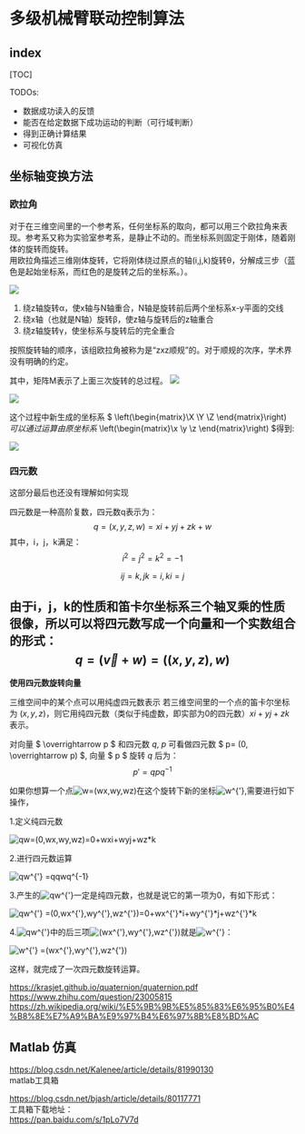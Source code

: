 # 多级机械臂联动控制算法

## index
[TOC]

TODOs:

- 数据成功读入的反馈
- 能否在给定数据下成功运动的判断（可行域判断）
- 得到正确计算结果
- 可视化仿真

## 坐标轴变换方法

### 欧拉角

对于在三维空间里的一个参考系，任何坐标系的取向，都可以用三个欧拉角来表现。参考系又称为实验室参考系，是静止不动的。而坐标系则固定于刚体，随着刚体的旋转而旋转。  
用欧拉角描述三维刚体旋转，它将刚体绕过原点的轴(i,j,k)旋转θ，分解成三步（蓝色是起始坐标系，而红色的是旋转之后的坐标系。）。

![](https://pic4.zhimg.com/80/v2-c339d9c88aa8988a0480365c74bbe1eb_hd.jpg)


1. 绕z轴旋转α，使x轴与N轴重合，N轴是旋转前后两个坐标系x-y平面的交线
2. 绕x轴（也就是N轴）旋转β，使z轴与旋转后的z轴重合
3. 绕z轴旋转γ，使坐标系与旋转后的完全重合


按照旋转轴的顺序，该组欧拉角被称为是“zxz顺规”的。对于顺规的次序，学术界没有明确的约定。

其中，矩阵M表示了上面三次旋转的总过程。
![](https://www.zhihu.com/equation?tex=M+%3D+Rot%28z%2C%5Calpha%29%5Ccdot+Rot%28x%2C%5Cbeta%29%5Ccdot+Rot%28z%2C%5Cgamma%29+%3D+%5Cleft%28+%5Cbegin%7Bmatrix%7Dcos%5Cgamma%26sin%5Cgamma%260%5C%5C-sin%5Cgamma%26cos%5Cgamma%260+%5C%5C0%260%261%5Cend%7Bmatrix%7D%5Cright%29%5Cleft%28%5Cbegin%7Bmatrix%7D1%260%260%5C%5C0%26cos%5Cbeta%26sin%5Cbeta+%5C%5C0%26-sin%5Cbeta%26cos%5Cbeta%5Cend%7Bmatrix%7D%5Cright%29%5Cleft%28+%5Cbegin%7Bmatrix%7Dcos%5Calpha%26sin%5Calpha%260%5C%5C-sin%5Calpha%26cos%5Calpha%260+%5C%5C0%260%261%5Cend%7Bmatrix%7D%5Cright%29)



![](https://www.zhihu.com/equation?tex=M+%3D+%5Cleft%28%5Cbegin%7Bmatrix%7D+cos%5Calpha+cos%5Cgamma-sin%5Calpha+cos%5Cbeta+sin%5Cgamma+%26sin%5Calpha+cos%5Cgamma%2Bcos%5Calpha+cos%5Cbeta+sin%5Cgamma+%26+sin%5Cbeta+sin%5Cgamma%5C%5C+-cos%5Calpha+sin%5Cgamma-sin%5Calpha+cos%5Cbeta+cos%5Cgamma+%26-sin%5Calpha+sin%5Cgamma%2Bcos%5Calpha+cos%5Cbeta+cos%5Cgamma%26+sin%5Cbeta+cos%5Cgamma%5C%5C+sin%5Calpha+sin%5Cbeta+%26+-cos%5Calpha+sin%5Cbeta%26+cos%5Cbeta+%5Cend%7Bmatrix%7D%5Cright%29)

这个过程中新生成的坐标系 $ \left(\begin{matrix}\\X \\Y \\Z \end{matrix}\right) $可以通过运算由原坐标系$  \left(\begin{matrix}\\x \\y \\z \end{matrix}\right) $得到:

![](https://www.zhihu.com/equation?tex=%5Cleft%28%5Cbegin%7Bmatrix%7DX+%5C%5CY+%5C%5CZ%5Cend%7Bmatrix%7D%5Cright%29+%3D+M%5Cleft%28%5Cbegin%7Bmatrix%7Dx+%5C%5Cy+%5C%5Cz%5Cend%7Bmatrix%7D%5Cright%29)

### 四元数 

这部分最后也还没有理解如何实现

四元数是一种高阶复数，四元数q表示为：
$$
q=(x,y,z,w)=xi+yj+zk+w
$$
其中，i，j，k满足：
$$
i^2=j^2=k^2=-1
$$

$$
ij=k,jk=i,ki=j
$$

由于i，j，k的性质和笛卡尔坐标系三个轴叉乘的性质很像，所以可以将四元数写成一个向量和一个实数组合的形式：
$$
q=(\vec{v}+w)=((x,y,z),w)
$$
---
**使用四元数旋转向量**

三维空间中的某个点可以用纯虚四元数表示
若三维空间里的一个点的笛卡尔坐标为 $(x,y,z)$，则它用纯四元数（类似于纯虚数，即实部为0的四元数）$xi+yj+zk$ 表示。 





对向量 $ \overrightarrow p $ 和四元数 $q$, $p$ 可看做四元数 $ p= (0, \overrightarrow p) $, 向量 $ p $ 旋转 $q$ 后为：
$$
p'=qpq^{-1}
$$


如果你想算一个点![w=(wx,wy,wz)](https://www.zhihu.com/equation?tex=w%3D%28wx%2Cwy%2Cwz%29)在这个旋转下新的坐标![w^{'} ](https://www.zhihu.com/equation?tex=w%5E%7B%27%7D+),需要进行如下操作，

1.定义纯四元数

![qw=(0,wx,wy,wz)=0+wx*i+wy*j+wz*k](https://www.zhihu.com/equation?tex=qw%3D%280%2Cwx%2Cwy%2Cwz%29%3D0%2Bwx%2Ai%2Bwy%2Aj%2Bwz%2Ak)

2.进行四元数运算

![qw^{'} =q*qw*q^{-1}  ](https://www.zhihu.com/equation?tex=qw%5E%7B%27%7D+%3Dq%2Aqw%2Aq%5E%7B-1%7D++)

3.产生的![qw^{'} ](https://www.zhihu.com/equation?tex=qw%5E%7B%27%7D+)一定是纯四元数，也就是说它的第一项为0，有如下形式：

![qw^{'} =(0,wx^{'},wy^{'},wz^{'})=0+wx^{'}*i+wy^{'}*j+wz^{'}*k](https://www.zhihu.com/equation?tex=qw%5E%7B%27%7D+%3D%280%2Cwx%5E%7B%27%7D%2Cwy%5E%7B%27%7D%2Cwz%5E%7B%27%7D%29%3D0%2Bwx%5E%7B%27%7D%2Ai%2Bwy%5E%7B%27%7D%2Aj%2Bwz%5E%7B%27%7D%2Ak)

4.![qw^{'}](https://www.zhihu.com/equation?tex=qw%5E%7B%27%7D)中的后三项![(wx^{'},wy^{'},wz^{'})](https://www.zhihu.com/equation?tex=%28wx%5E%7B%27%7D%2Cwy%5E%7B%27%7D%2Cwz%5E%7B%27%7D%29)就是![w^{'} ](https://www.zhihu.com/equation?tex=w%5E%7B%27%7D+)：

![w^{'} =(wx^{'},wy^{'},wz^{'})](https://www.zhihu.com/equation?tex=w%5E%7B%27%7D+%3D%28wx%5E%7B%27%7D%2Cwy%5E%7B%27%7D%2Cwz%5E%7B%27%7D%29)

这样，就完成了一次四元数旋转运算。

https://krasjet.github.io/quaternion/quaternion.pdf  
https://www.zhihu.com/question/23005815  
https://zh.wikipedia.org/wiki/%E5%9B%9B%E5%85%83%E6%95%B0%E4%B8%8E%E7%A9%BA%E9%97%B4%E6%97%8B%E8%BD%AC  



## Matlab 仿真





https://blog.csdn.net/Kalenee/article/details/81990130  
matlab工具箱

https://blog.csdn.net/bjash/article/details/80117771  
工具箱下载地址：  
https://pan.baidu.com/s/1pLo7V7d
